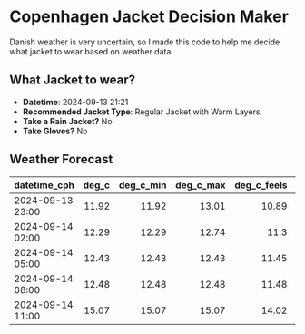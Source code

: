 
# Copenhagen Jacket Decision Maker

Danish weather is very uncertain, so I made this code to help me decide what jacket to wear based on weather data.

## What Jacket to wear?

- **Datetime**: 2024-09-13 21:21
- **Recommended Jacket Type**: Regular Jacket with Warm Layers
- **Take a Rain Jacket?** No
- **Take Gloves?** No

## Weather Forecast
| datetime_cph     |   deg_c |   deg_c_min |   deg_c_max |   deg_c_feels | weather   | wind   | rain   |
|:-----------------|--------:|------------:|------------:|--------------:|:----------|:-------|:-------|
| 2024-09-13 23:00 |   11.92 |       11.92 |       13.01 |         10.89 | Clouds    | Medium | None   |
| 2024-09-14 02:00 |   12.29 |       12.29 |       12.74 |         11.3  | Clouds    | Medium | None   |
| 2024-09-14 05:00 |   12.43 |       12.43 |       12.43 |         11.45 | Clouds    | Medium | None   |
| 2024-09-14 08:00 |   12.48 |       12.48 |       12.48 |         11.48 | Clouds    | Medium | None   |
| 2024-09-14 11:00 |   15.07 |       15.07 |       15.07 |         14.02 | Clear     | Medium | None   |
        